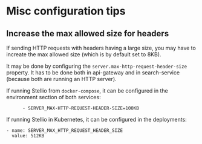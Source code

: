 # Misc configuration tips

## Increase the max allowed size for headers

If sending HTTP requests with headers having a large size, you may have to increate the max allowed size (which is by default set to 8KB).

It may be done by configuring the `server.max-http-request-header-size` property. It has to be done both in api-gateway and in search-service (because both are running an HTTP server).

If running Stellio from `docker-compose`, it can be configured in the environment section of both services:

```
      - SERVER_MAX-HTTP-REQUEST-HEADER-SIZE=100KB
```

If running Stellio in Kubernetes, it can be configured in the deployments:

```
- name: SERVER_MAX_HTTP_REQUEST_HEADER_SIZE
  value: 512KB
```
